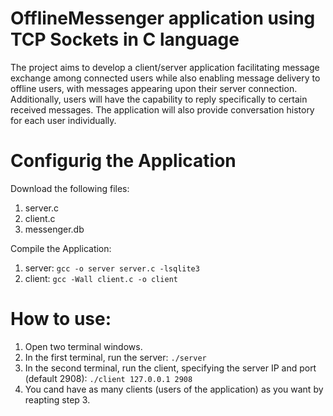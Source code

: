 # OfflineMessenger application using TCP Sockets in C language

The project aims to develop a client/server application facilitating message exchange among connected users while also enabling message delivery to offline users, with messages appearing upon their server connection. Additionally, users will have the capability to reply specifically to certain received messages. The application will also provide conversation history for each user individually.

# Configurig the Application
Download the following files:
1. server.c
2. client.c
3. messenger.db
   
Compile the Application:
1. server: ```gcc -o server server.c -lsqlite3```
2. client: ```gcc -Wall client.c -o client```

# How to use:
1. Open two terminal windows.
2. In the first terminal, run the server: ```./server```
3. In the second terminal, run the client, specifying the server IP and port (default 2908): ```./client 127.0.0.1 2908```
4. You cand have as many clients (users of the application) as you want by reapting step 3.
